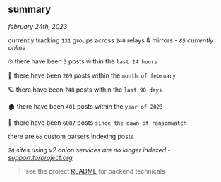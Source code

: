 
## summary
_february 24th, 2023_

currently tracking `131` groups across `240` relays & mirrors - _`85` currently online_

⏲ there have been `3` posts within the `last 24 hours`

🦈 there have been `209` posts within the `month of february`

🪐 there have been `748` posts within the `last 90 days`

🏚 there have been `401` posts within the `year of 2023`

🦕 there have been `6087` posts `since the dawn of ransomwatch`

there are `66` custom parsers indexing posts

_`20` sites using v2 onion services are no longer indexed - [support.torproject.org](https://support.torproject.org/onionservices/v2-deprecation/)_

> see the project [README](https://github.com/joshhighet/ransomwatch#ransomwatch--) for backend technicals
